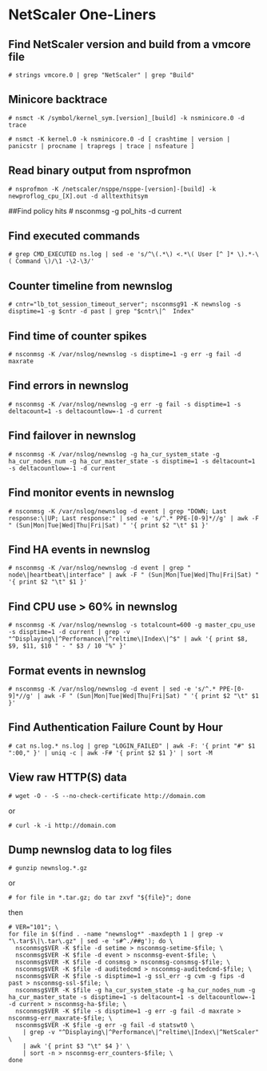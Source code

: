 # NetScaler One-Liners

## Find NetScaler version and build from a vmcore file

	# strings vmcore.0 | grep "NetScaler" | grep "Build"

## Minicore backtrace

	# nsmct -K /symbol/kernel_sym.[version]_[build] -k nsminicore.0 -d trace

	# nsmct -K kernel.0 -k nsminicore.0 -d [ crashtime | version | panicstr | procname | trapregs | trace | nsfeature ]

## Read binary output from nsprofmon

	# nsprofmon -K /netscaler/nsppe/nsppe-[version]-[build] -k newproflog_cpu_[X].out -d alltexthitsym

##Find policy hits
	# nsconmsg -g pol_hits -d current

## Find executed commands

	# grep CMD_EXECUTED ns.log | sed -e 's/^\(.*\) <.*\( User [^ ]* \).*-\( Command \)/\1 -\2-\3/'

## Counter timeline from newnslog

	# cntr="lb_tot_session_timeout_server"; nsconmsg91 -K newnslog -s disptime=1 -g $cntr -d past | grep "$cntr\|^  Index"

## Find time of counter spikes

	# nsconmsg -K /var/nslog/newnslog -s disptime=1 -g err -g fail -d maxrate

## Find errors in newnslog

	# nsconmsg -K /var/nslog/newnslog -g err -g fail -s disptime=1 -s deltacount=1 -s deltacountlow=-1 -d current

## Find failover in newnslog

	# nsconmsg -K /var/nslog/newnslog -g ha_cur_system_state -g ha_cur_nodes_num -g ha_cur_master_state -s disptime=1 -s deltacount=1 -s deltacountlow=-1 -d current
## Find monitor events in newnslog

	# nsconmsg -K /var/nslog/newnslog -d event | grep "DOWN; Last response:\|UP; Last response:" | sed -e 's/^.* PPE-[0-9]*//g' | awk -F " (Sun|Mon|Tue|Wed|Thu|Fri|Sat) " '{ print $2 "\t" $1 }'
## Find HA events in newnslog

	# nsconmsg -K /var/nslog/newnslog -d event | grep " node\|heartbeat\|interface" | awk -F " (Sun|Mon|Tue|Wed|Thu|Fri|Sat) " '{ print $2 "\t" $1 }'

## Find CPU use > 60% in newnslog

	# nsconmsg -K /var/nslog/newnslog -s totalcount=600 -g master_cpu_use -s disptime=1 -d current | grep -v "^Displaying\|^Performance\|^reltime\|Index\|^$" | awk '{ print $8, $9, $11, $10 " - " $3 / 10 "%" }'
	
## Format events in newnslog

	# nsconmsg -K /var/nslog/newnslog -d event | sed -e 's/^.* PPE-[0-9]*//g' | awk -F " (Sun|Mon|Tue|Wed|Thu|Fri|Sat) " '{ print $2 "\t" $1 }'

## Find Authentication Failure Count by Hour

	# cat ns.log.* ns.log | grep "LOGIN_FAILED" | awk -F: '{ print "#" $1 ":00," }' | uniq -c | awk -F# '{ print $2 $1 }' | sort -M
	
## View raw HTTP(S) data

	# wget -O - -S --no-check-certificate http://domain.com

or

	# curl -k -i http://domain.com

## Dump newnslog data to log files

	# gunzip newnslog.*.gz

or

	# for file in *.tar.gz; do tar zxvf "${file}"; done

then

	# VER="101"; \
	for file in $(find . -name "newnslog*" -maxdepth 1 | grep -v "\.tar$\|\.tar\.gz" | sed -e 's#^./##g'); do \
	  nsconmsg$VER -K $file -d setime > nsconmsg-setime-$file; \
	  nsconmsg$VER -K $file -d event > nsconmsg-event-$file; \
	  nsconmsg$VER -K $file -d consmsg > nsconmsg-consmsg-$file; \
	  nsconmsg$VER -K $file -d auditedcmd > nsconmsg-auditedcmd-$file; \
	  nsconmsg$VER -K $file -s disptime=1 -g ssl_err -g cvm -g fips -d past > nsconmsg-ssl-$file; \
	  nsconmsg$VER -K $file -g ha_cur_system_state -g ha_cur_nodes_num -g ha_cur_master_state -s disptime=1 -s deltacount=1 -s deltacountlow=-1 -d current > nsconmsg-ha-$file; \
	  nsconmsg$VER -K $file -s disptime=1 -g err -g fail -d maxrate > nsconmsg-err_maxrate-$file; \
	  nsconmsg$VER -K $file -g err -g fail -d statswt0 \
		| grep -v "^Displaying\|^Performance\|^reltime\|Index\|^NetScaler" \
		| awk '{ print $3 "\t" $4 }' \
		| sort -n > nsconmsg-err_counters-$file; \
	done
